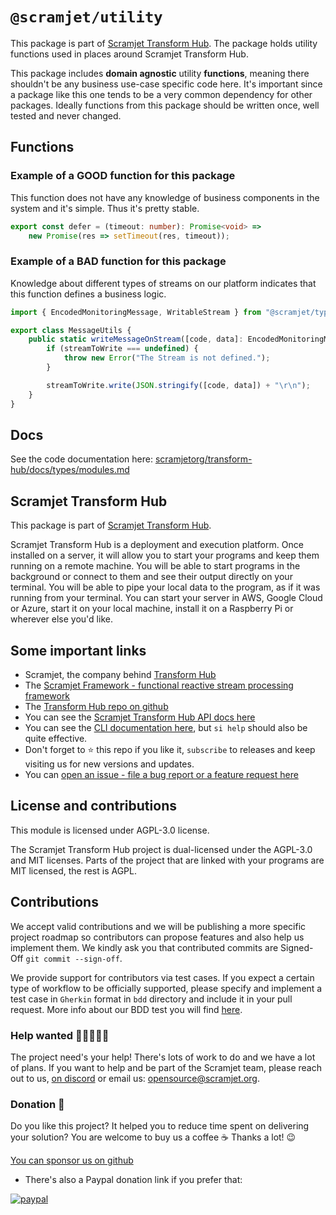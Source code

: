# `@scramjet/utility`

This package is part of [Scramjet Transform Hub](https://www.npmjs.org/package/@scramjet/sth). The package holds utility functions used in places around Scramjet Transform Hub.

This package includes **domain agnostic** utility **functions**, meaning there shouldn't be any business use-case specific code here. It's important since a package like this one tends to be a very common dependency for other packages. Ideally functions from this package should be written once, well tested and never changed.

## Functions

### Example of a **GOOD** function for this package

This function does not have any knowledge of business components in the system and it's simple. Thus it's pretty stable.

```ts
export const defer = (timeout: number): Promise<void> =>
    new Promise(res => setTimeout(res, timeout));
```

### Example of a **BAD** function for this package

Knowledge about different types of streams on our platform indicates that this function defines a business logic.

```ts
import { EncodedMonitoringMessage, WritableStream } from "@scramjet/types";

export class MessageUtils {
    public static writeMessageOnStream([code, data]: EncodedMonitoringMessage, streamToWrite?: WritableStream<any>){
        if (streamToWrite === undefined) {
            throw new Error("The Stream is not defined.");
        }

        streamToWrite.write(JSON.stringify([code, data]) + "\r\n");
    }
}
```

## Docs

See the code documentation here: [scramjetorg/transform-hub/docs/types/modules.md](https://github.com/scramjetorg/transform-hub/tree/HEAD/docs/types/modules.md)

## Scramjet Transform Hub

This package is part of [Scramjet Transform Hub](https://www.npmjs.org/package/@scramjet/sth).

Scramjet Transform Hub is a deployment and execution platform. Once installed on a server, it will allow you to start your programs and keep them running on a remote machine. You will be able to start programs in the background or connect to them and see their output directly on your terminal. You will be able to pipe your local data to the program, as if it was running from your terminal. You can start your server in AWS, Google Cloud or Azure, start it on your local machine, install it on a Raspberry Pi or wherever else you'd like.

## Some important links

* Scramjet, the company behind [Transform Hub](https://scramjet.org)
* The [Scramjet Framework - functional reactive stream processing framework](https://framework.scramjet.org)
* The [Transform Hub repo on github](https://github.com/scramjetorg/transform-hub)
* You can see the [Scramjet Transform Hub API docs here](https://github.com/scramjetorg/transform-hub/tree/HEAD/docs/api-client/README.md)
* You can see the [CLI documentation here](https://github.com/scramjetorg/transform-hub/tree/HEAD/packages/cli/README.md), but `si help` should also be quite effective.
* Don't forget to ⭐ this repo if you like it, `subscribe` to releases and keep visiting us for new versions and updates.
* You can [open an issue - file a bug report or a feature request here](https://github.com/scramjetorg/transform-hub/issues/new/choose)

## License and contributions

This module is licensed under AGPL-3.0 license.

The Scramjet Transform Hub project is dual-licensed under the AGPL-3.0 and MIT licenses. Parts of the project that are linked with your programs are MIT licensed, the rest is AGPL.

## Contributions

We accept valid contributions and we will be publishing a more specific project roadmap so contributors can propose features and also help us implement them. We kindly ask you that contributed commits are Signed-Off `git commit --sign-off`.

We provide support for contributors via test cases. If you expect a certain type of workflow to be officially supported, please specify and implement a test case in `Gherkin` format in `bdd` directory and include it in your pull request. More info about our BDD test you will find [here](https://github.com/scramjetorg/transform-hub/tree/HEAD/bdd/README.md).

### Help wanted 👩‍🎓🧑👱‍♀️

The project need's your help! There's lots of work to do and we have a lot of plans. If you want to help and be part of the Scramjet team, please reach out to us, [on discord](https://scr.je/ddoc) or email us: [opensource@scramjet.org](mailto:opensource@scramjet.org).

### Donation 💸

Do you like this project? It helped you to reduce time spent on delivering your solution? You are welcome to buy us a coffee ☕ Thanks a lot! 😉

[You can sponsor us on github](https://github.com/sponsors/scramjetorg)

* There's also a Paypal donation link if you prefer that:

[![paypal](https://www.paypalobjects.com/en_US/i/btn/btn_donateCC_LG.gif)](https://www.paypal.com/cgi-bin/webscr?cmd=_s-xclick&hosted_button_id=7F7V65C43EBMW)



